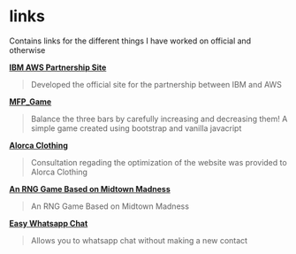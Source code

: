 # links
Contains links for the different things I have worked on official and otherwise

[**IBM AWS Partnership Site**](https://ibm-aws-alliance.mybluemix.net/index.html)
>Developed the official site for the partnership between IBM and AWS

[**MFP_Game**](https://rawcdn.githack.com/adiplier/MFP_Game/bfaf8f9939c45e718e82ce69b73e44c89a1abca4/MFP.html)
>Balance the three bars by carefully increasing and decreasing them! A simple game created using bootstrap and vanilla javacript

[**Alorca Clothing**](https://www.alorcaclothing.com/) 
>Consultation regading the optimization of the website was provided to Alorca Clothing

[**An RNG Game Based on Midtown Madness**](https://raw.githack.com/adiplier/MM2_RNG_Game/main/index.html) 
>An RNG Game Based on Midtown Madness

[**Easy Whatsapp Chat**](https://rawcdn.githack.com/adiplier/EasyWhatsAppChat/0f737c931aa1f41580400a98908a689d0bea8429/Go_to_WhatsApp_chat.html) 
>Allows you to whatsapp chat without making a new contact
